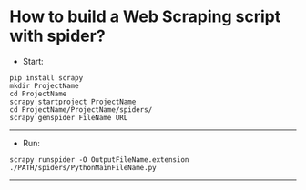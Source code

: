# How to build a Web Scraping script with spider?
- Start:
~~~~Shell
pip install scrapy
mkdir ProjectName
cd ProjectName
scrapy startproject ProjectName
cd ProjectName/ProjectName/spiders/
scrapy genspider FileName URL
~~~~
---

- Run:
~~~Shell
scrapy runspider -O OutputFileName.extension ./PATH/spiders/PythonMainFileName.py
~~~~

---